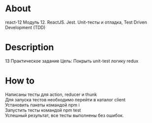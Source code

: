 # About

react-12
Модуль 12. ReactJS. Jest. Unit-тесты и отладка, Test Driven Development (TDD)

# Description

13 Практическое задание
Цель:
Покрыть unit-test логику redux

# How to

Написаны тесты для action, reducer и thunk <br />
Для запуска тестов необходимо перейти в каталог client <br />
Установить пакеты командой npm i <br />
Запустить тесты командой npm test <br />
Успешный результат, все тесты выполнены без ошибок.
